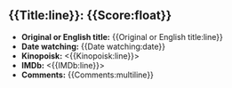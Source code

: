 ## {{Title:line}}: {{Score:float}}

- **Original or English title:** {{Original or English title:line}}
- **Date watching:** {{Date watching:date}}
- **Kinopoisk:** <{{Kinopoisk:line}}>
- **IMDb:** <{{IMDb:line}}>
- **Comments:** {{Comments:multiline}}